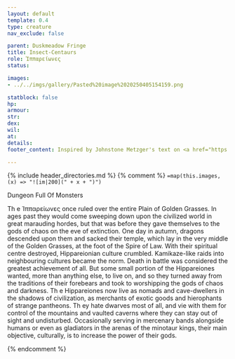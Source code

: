 ```yaml
---
layout: default
template: 0.4
type: creature
nav_exclude: false

parent: Duskmeadow Fringe
title: Insect-Centaurs
role: Ἱππαρείωνες
status:

images:
- ../../imgs/gallery/Pasted%20image%2020250405154159.png

statblock: false
hp: 
armour: 
str: 
dex: 
wil: 
at: 
details:
footer_content: Inspired by Johnstone Metzger's text on <a href="https://www.drivethrurpg.com/en/product/226083/dungeon-full-of-monsters">Dungeon Full of Monsters</a>, page 162. Art by Nathan Jones. 

---
```


{% include header_directories.md %}
{% comment %}
`=map(this.images, (x) => "![im|200](" + x + ")")`

Dungeon Full Of Monsters 

Th e Ἱππαρείωνες once ruled over the entire Plain of Golden Grasses. In ages past
they would come sweeping down upon the civilized world in great marauding hordes,
but that was before they gave themselves to the gods of chaos on the eve of extinction.
One day in autumn, dragons descended upon them and sacked their temple,
which lay in the very middle of the Golden Grasses, at the foot of the Spire of Law.
With their spiritual centre destroyed, Hippareionian culture crumbled. Kamikaze-like
raids into neighbouring cultures became the norm. Death in battle was considered
the greatest achievement of all. But some small portion of the Hippareiones wanted,
more than anything else, to live on, and so they turned away from the traditions of
their forebears and took to worshipping the gods of chaos and darkness.
Th e Hippareiones now live as nomads and cave-dwellers in the shadows of
civilization, as merchants of exotic goods and hierophants of strange pantheons. Th ey
hate dwarves most of all, and vie with them for control of the mountains and vaulted
caverns where they can stay out of sight and undisturbed. Occasionally serving in
mercenary bands alongside humans or even as gladiators in the arenas of the minotaur
kings, their main objective, culturally, is to increase the power of their gods.

{% endcomment %}